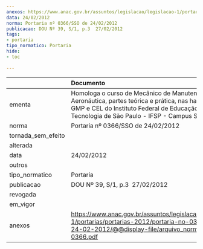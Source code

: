 ```yaml
---
anexos: https://www.anac.gov.br/assuntos/legislacao/legislacao-1/portarias/portarias-2012/portaria-no-0366-sso-de-24-02-2012/@@display-file/arquivo_norma/PA2012-0366.pdf
data: 24/02/2012
norma: Portaria nº 0366/SSO de 24/02/2012
publicacao: DOU Nº 39, S/1, p.3  27/02/2012
tags:
- portaria
tipo_normatico: Portaria
hide: 
- toc 
 
---
```


|                    | Documento                                                                                                                                                                                                    |
|:-------------------|:-------------------------------------------------------------------------------------------------------------------------------------------------------------------------------------------------------------|
| ementa             | Homologa o curso de Mecânico de Manutenção Aeronáutica, partes teórica e prática, nas habilitações GMP e CEL do Instituto Federal de Educação, Ciência e Tecnologia de São Paulo - IFSP - Campus São Carlos. |
| norma              | Portaria nº 0366/SSO de 24/02/2012                                                                                                                                                                           |
| tornada_sem_efeito |                                                                                                                                                                                                              |
| alterada           |                                                                                                                                                                                                              |
| data               | 24/02/2012                                                                                                                                                                                                   |
| outros             |                                                                                                                                                                                                              |
| tipo_normatico     | Portaria                                                                                                                                                                                                     |
| publicacao         | DOU Nº 39, S/1, p.3  27/02/2012                                                                                                                                                                              |
| revogada           |                                                                                                                                                                                                              |
| em_vigor           |                                                                                                                                                                                                              |
| anexos             | https://www.anac.gov.br/assuntos/legislacao/legislacao-1/portarias/portarias-2012/portaria-no-0366-sso-de-24-02-2012/@@display-file/arquivo_norma/PA2012-0366.pdf                                            |